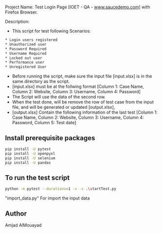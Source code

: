 Project Name:
Test Login Page [IOET - QA - www.saucedemo.com] with Firefox Browser.

Description:


* This script for test following Scenarios: 
```sh
* Login users registered
* Unauthorized user
* Password Required
* Username Required
* Locked out user
* Performance user
* Unregistered User
```
* Before running the script, make sure the input file [input.xlsx] is in the same directory as the script.
* [input.xlsx] must be at the follwing format [Column 1: Case Name, Column 2: Website, Column 3: Username, Column 4: Password]
* The Script will use the data of the second row.
* When the test done, will be remove the row of test case from the input file, and will be generated or updated [output.xlsx], 
* [output.xlsx] Contain the following information of the last test [Column 1: Case Name, Column 2: Website, Column 3: Username, Column 4: Password, Column 5: Test date]

## Install prerequisite packages

```sh
pip install -U pytest
pip install -U openpyxl
pip install -U selenium
pip install -U pandas

```

## To run the test script

```sh
python -m pytest --durations=1 -v -s .\startTest.py
```
"import_data.py" For import the input data


## Author

Amjad AlMouayad

